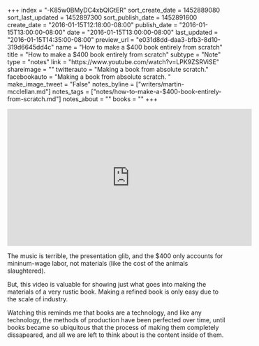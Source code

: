 +++
index = "-K85w0BMyDC4xbQlGtER"
sort_create_date = 1452889080
sort_last_updated = 1452897300
sort_publish_date = 1452891600
create_date = "2016-01-15T12:18:00-08:00"
publish_date = "2016-01-15T13:00:00-08:00"
date = "2016-01-15T13:00:00-08:00"
last_updated = "2016-01-15T14:35:00-08:00"
preview_url = "e031d8dd-daa3-bfb3-8d10-319d6645dd4c"
name = "How to make a $400 book entirely from scratch"
title = "How to make a $400 book entirely from scratch"
subtype = "Note"
type = "notes"
link = "https://www.youtube.com/watch?v=LPK9ZSRViSE"
shareimage = ""
twitterauto = "Making a book from absolute scratch."
facebookauto = "Making a book from absolute scratch. "
make_image_tweet = "False"
notes_byline = ["writers/martin-mcclellan.md"]
notes_tags = ["notes/how-to-make-a-$400-book-entirely-from-scratch.md"]
notes_about = ""
books = ""
+++
<iframe width="560" height="315" src="https://www.youtube.com/embed/LPK9ZSRViSE?rel=0" frameborder="0" allowfullscreen></iframe>

<p class="noindent">The music is terrible, the presentation glib, and the $400 only accounts for mininum-wage labor, not materials (like the cost of the animals slaughtered).</p>

But, this video is valuable for showing just what goes into making the materials of a very rustic book. Making a refined book is only easy due to the scale of industry. 

Watching this reminds me that books are a technology, and like any technology, the methods of production have been perfected over time, until books became so ubiquitous that the process of making them completely dissapeared, and all we are left to think about is the content inside of them.